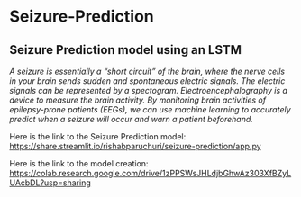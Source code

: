 # Seizure-Prediction
## Seizure Prediction model using an LSTM


*A seizure is essentially a “short circuit” of the brain, where the nerve cells in your brain sends sudden and spontaneous electric signals. The electric signals can be represented by a spectogram. Electroencephalography is a device to measure the brain activity. By monitoring brain activities of epilepsy-prone patients (EEGs), we can use machine learning to accurately predict when a seizure will occur and warn a patient beforehand.*

Here is the link to the Seizure Prediction model:
https://share.streamlit.io/rishabparuchuri/seizure-prediction/app.py

Here is the link to the model creation: https://colab.research.google.com/drive/1zPPSWsJHLdjbGhwAz303XfBZyLUAcbDL?usp=sharing
